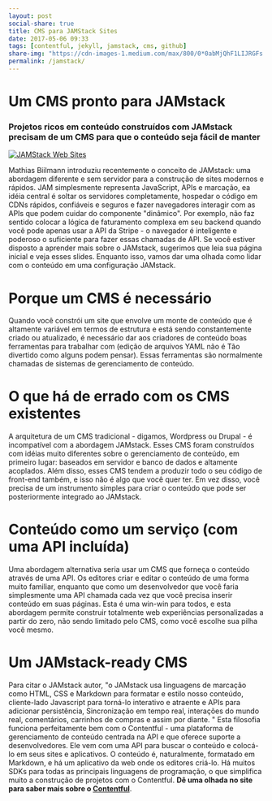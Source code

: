 ```yaml
---
layout: post
social-share: true
title: CMS para JAMStack Sites
date: 2017-05-06 09:33
tags: [contentful, jekyll, jamstack, cms, github]
share-img: "https://cdn-images-1.medium.com/max/800/0*0abMjQhF1LIJRGFs.png"
permalink: /jamstack/
---
```

# Um CMS pronto para JAMstack 
### Projetos ricos em conteúdo construídos com JAMstack precisam de um CMS para que o conteúdo seja fácil de manter

[![JAMStack Web Sites](https://cdn-images-1.medium.com/max/800/0*0abMjQhF1LIJRGFs.png)](https://cdn-images-1.medium.com/max/800/0*0abMjQhF1LIJRGFs.png)

Mathias Biilmann introduziu recentemente o conceito de JAMstack: uma abordagem diferente e sem servidor para a construção de sites modernos e rápidos. JAM simplesmente representa JavaScript, APIs e marcação, ea idéia central é soltar os servidores completamente, hospedar o código em CDNs rápidos, confiáveis ​​e seguros e fazer navegadores interagir com as APIs que podem cuidar do componente "dinâmico". Por exemplo, não faz sentido colocar a lógica de faturamento complexa em seu backend quando você pode apenas usar a API da Stripe - o navegador é inteligente e poderoso o suficiente para fazer essas chamadas de API. Se você estiver disposto a aprender mais sobre o JAMstack, sugerimos que leia sua página inicial e veja esses slides. Enquanto isso, vamos dar uma olhada como lidar com o conteúdo em uma configuração JAMstack.
# Porque um CMS é necessário
 Quando você constrói um site que envolve um monte de conteúdo que é altamente variável em termos de estrutura e está sendo constantemente criado ou atualizado, é necessário dar aos criadores de conteúdo boas ferramentas para trabalhar com (edição de arquivos YAML não é Tão divertido como alguns podem pensar). Essas ferramentas são normalmente chamadas de sistemas de gerenciamento de conteúdo. 
# O que há de errado com os CMS existentes 
 A arquitetura de um CMS tradicional - digamos, Wordpress ou Drupal - é incompatível com a abordagem JAMstack. Esses CMS foram construídos com idéias muito diferentes sobre o gerenciamento de conteúdo, em primeiro lugar: baseados em servidor e banco de dados e altamente acoplados. Além disso, esses CMS tendem a produzir todo o seu código de front-end também, e isso não é algo que você quer ter. Em vez disso, você precisa de um instrumento simples para criar o conteúdo que pode ser posteriormente integrado ao JAMstack. 
# Conteúdo como um serviço (com uma API incluída) 
 Uma abordagem alternativa seria usar um CMS que forneça o conteúdo através de uma API. Os editores criar e editar o conteúdo de uma forma muito familiar, enquanto que como um desenvolvedor que você faria simplesmente uma API chamada cada vez que você precisa inserir conteúdo em suas páginas. Esta é uma win-win para todos, e esta abordagem permite construir totalmente web experiências personalizadas a partir do zero, não sendo limitado pelo CMS, como você escolhe sua pilha você mesmo. 
# Um JAMstack-ready CMS 
 Para citar o JAMstack autor, "o JAMstack usa linguagens de marcação como HTML, CSS e Markdown para formatar e estilo nosso conteúdo, cliente-lado Javascript para torná-lo interativo e atraente e APIs para adicionar persistência, Sincronização em tempo real, interações do mundo real, comentários, carrinhos de compras e assim por diante. " Esta filosofia funciona perfeitamente bem com o Contentful - uma plataforma de gerenciamento de conteúdo centrada na API e que oferece suporte a desenvolvedores. Ele vem com uma API para buscar o conteúdo e colocá-lo em seus sites e aplicativos. O conteúdo é, naturalmente, formatado em Markdown, e há um aplicativo da web onde os editores criá-lo. Há muitos SDKs para todas as principais linguagens de programação, o que simplifica muito a construção de projetos com o Contentful. **Dê uma olhada no site para saber mais sobre o [Contentful](https://www.contentful.com/)**. 
